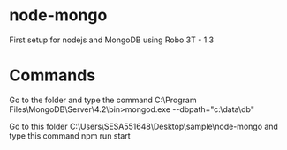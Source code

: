 # node-mongo
First setup for nodejs and MongoDB using Robo 3T - 1.3


# Commands
Go to the folder and type the command
C:\Program Files\MongoDB\Server\4.2\bin>mongod.exe --dbpath="c:\data\db"

Go to this folder
C:\Users\SESA551648\Desktop\sample\node-mongo and type this command npm run start
